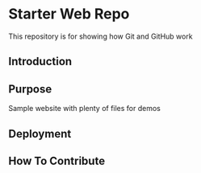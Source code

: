 # Starter Web Repo
This repository is for showing how Git and GitHub work

## Introduction

## Purpose

Sample website with plenty of files for demos

## Deployment
## How To Contribute

